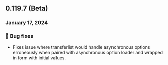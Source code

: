 ## 0.119.7 (Beta)

### January 17, 2024

### 🐛 Bug fixes

- Fixes issue where transferlist would handle asynchronous options erroneously when paired with asynchronous option loader and wrapped in form with initial values.
